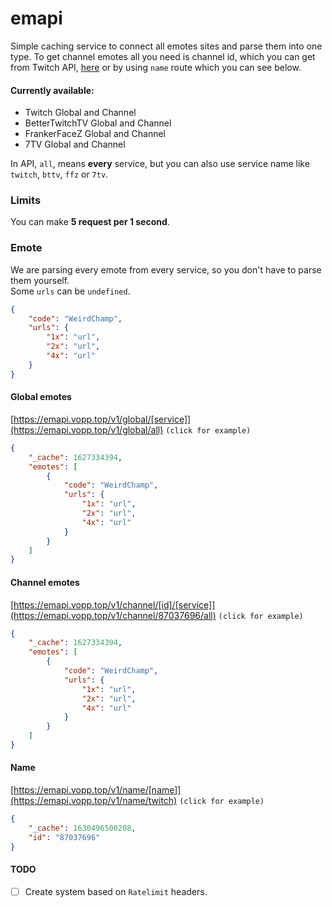 # emapi

Simple caching service to connect all emotes sites and parse them into one type.
To get channel emotes all you need is channel id, which you can get from Twitch API, [here](https://s.kdy.ch/twitchid/) or by using `name` route which you can see below.  

#### Currently available:
* Twitch Global and Channel
* BetterTwitchTV Global and Channel
* FrankerFaceZ Global and Channel
* 7TV Global and Channel

In API, `all`, means **every** service, but you can also use service name like `twitch`, `bttv`, `ffz` or `7tv`.

### Limits
You can make **5 request per 1 second**.

### Emote
We are parsing every emote from every service, so you don't have to parse them yourself.  
Some `urls` can be `undefined`.

```json
{
    "code": "WeirdChamp",
    "urls": {
        "1x": "url",
        "2x": "url",
        "4x": "url"
    }
}
```

#### Global emotes
[https://emapi.vopp.top/v1/global/[service]](https://emapi.vopp.top/v1/global/all) `(click for example)`
```json
{
    "_cache": 1627334394,
    "emotes": [
        {
            "code": "WeirdChamp",
            "urls": {
                "1x": "url",
                "2x": "url",
                "4x": "url"
            }
        }
    ]
}
```

#### Channel emotes
[https://emapi.vopp.top/v1/channel/[id]/[service]](https://emapi.vopp.top/v1/channel/87037696/all) `(click for example)`
```json
{
    "_cache": 1627334394,
    "emotes": [
        {
            "code": "WeirdChamp",
            "urls": {
                "1x": "url",
                "2x": "url",
                "4x": "url"
            }
        }
    ]
}
```

#### Name
[https://emapi.vopp.top/v1/name/[name]](https://emapi.vopp.top/v1/name/twitch) `(click for example)`
```json
{
    "_cache": 1630496500208,
    "id": "87037696"
}
```

#### TODO
- [ ] Create system based on `Ratelimit` headers.